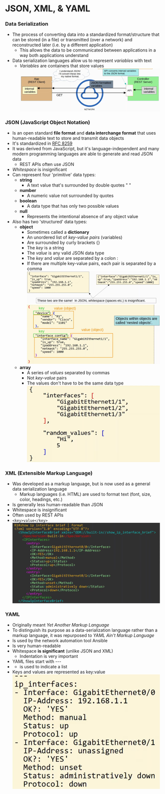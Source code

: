 # JSON, XML, & YAML
### Data Serialization
- The process of converting data into a standardized format/structure that can be stored (in a file) or transmitted (over a network) and reconstructed later (i.e. by a different application)
	- This allows the data to be communicated between applications in a way both applications understand
- Data serialization languages allow us to represent *variables* with text
	- *Variables* are containers that store values
![](attachments/6950b49460f4d1337592d86d77de7d79.png)
### JSON (JavaScript Object Notation)
- Is an open standard **file format** and **data interchange format** that uses human-readable text to store and transmit data objects
- It's standardized in [RFC 8259](https://datatracker.ietf.org/doc/html/rfc8259)
- It was derived from JavaScript, but it's language-independent and many modern programming languages are able to generate and read JSON data
	- REST APIs often use JSON
- *Whitespace* is insignificant
- Can represent four 'primitive' data types:
	- **string**
		- A text value that's surrounded by double quotes " "
	- **number**
		- A numeric value not surrounded by quotes
	- **boolean**
		- A data type that has only two possible values
	- **null**
		- Represents the intentional absence of any object value
- Also has two 'structured' data types:
	- **object**
		- Sometimes called a **dictionary**
		- An unordered list of *key-value pairs* (variables)
		- Are surrounded by curly brackets {}
		- The *key* is a string
		- The *value* is any valid JSON data type
		- The *key* and *value* are separated by a colon :
		- If there are multiple key-value pairs, each pair is separated by a comma
			![](attachments/d082cdd2125a8623a30421d0dc04b6d2.png)
			![](attachments/3e65ef33d912ff02fdc1bf36e60a0af6.png)
	- **array**
		- A series of *values* separated by commas
		- Not *key-value* pairs
		- The values don't have to be the same data type
			![](attachments/559f5b6e05e08693795cc7071f0e762c.png)
### XML (Extensible Markup Language)
- Was developed as a markup language, but is now used as a general data serialization language
	- Markup languages (i.e. HTML) are used to format text (font, size, color, headings, etc.)
- Is generally less human-readable than JSON
- Whitespace is insignificant
- Often used by REST APIs
- `<key>value</key>`
![](attachments/e5a3b086240447af9bc7e080ae036c71.png)
### YAML
- Originally meant *Yet Another Markup Language*
- To distinguish its purpose as a data-serialization language rather than a markup language, it was repurposed to *YAML Ain't Markup Language*
- Is used by the network automation tool Ansible
- Is very human-readable
- Whitespace **is significant** (unlike JSON and XML)
	- Indentation is very important
- YAML files start with ---
- - is used to indicate a list
- Keys and values are represented as key:value
![](attachments/ee9dcc765d14fe67a0c5873723eb4254.png)
